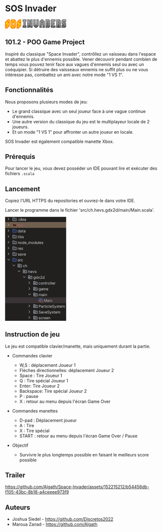 # SOS Invader

<img src="https://github.com/Algath/Space-Invader/blob/master/data/images/Banner.png" alt="Logo SOS Invader" style="width: 200px; height: auto;">

## 101.2 - POO Game Project

Inspiré du classique "Space Invader", contrôllez un vaisseau dans l'espace et abattez le plus d'ennemis possible.
Vener découvrir pendant combien de temps vous pouvez tenir face aux vagues d'ennemis seul ou avec un coéquipier.
Si détruire des vaisseaux ennemis ne suffit plus ou ne vous intéresse pas, combattez un ami avec notre mode "1 VS 1".

## Fonctionnalités
Nous proposons plusieurs modes de jeu:
- Le grand classique avec un seul joueur face à une vague continue d'ennemis.
- Une autre version du classique du jeu est le multiplayeur locale de 2 joueurs.
- Et un mode "1 VS 1" pour affronter un autre joueur en locale.

SOS Invader est également compatible manette Xbox.

## Prérequis
Pour lancer le jeu, vous devez posséder un IDE pouvant lire et exécuter des fichiers `.scala`

## Lancement
Copiez l'URL HTTPS du repositories et ouvrez-le dans votre IDE.

Lancer le programme dans le fichier 'src/ch.hevs.gdx2d/main/Main.scala'.

<img src="https://github.com/Algath/Space-Invader/blob/master/data/images/img.png" alt="Emplacement du fichier 'Main'" style="width: 200px; height: auto;">

[//]: # (![img.png]&#40;data/images/img.png&#41;)

## Instruction de jeu
Le jeu est compatible clavier/manette, mais uniquement durant la partie.

- Commandes clavier
  - W,S : déplacement Joueur 1
  - Flèches directionnelles: déplacement Joueur 2
  - Space : Tire Joueur 1
  - Q : Tire spécial Joueur 1
  - Enter: Tire Joueur 2
  - Backspace: Tire spécial Joueur 2
  - P : pause
  - X : retour au menu depuis l'écran Game Over


- Commandes manettes
  - D-pad : Déplacement joueur
  - A : Tire
  - X : Tire spécial
  - START : retour au menu depuis l'écran Game Over / Pause


- Objectif
  - Survivre le plus longtemps possible en faisant le meilleurs score possible

## Trailer

https://github.com/Algath/Space-Invader/assets/152215212/b54456db-f105-43bc-8b18-a4ceeee973f9



## Auteurs
- Joshua Siedel - https://github.com/Discretos2022
- Maroua Zanad - https://github.com/Algath
